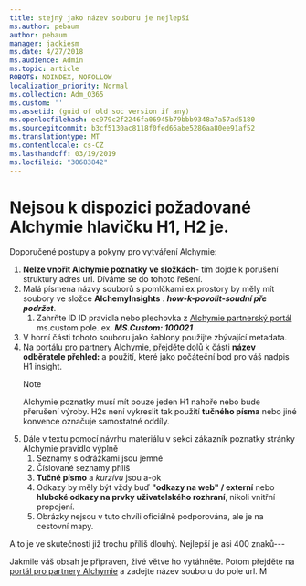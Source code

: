 ```yaml
---
title: stejný jako název souboru je nejlepší
ms.author: pebaum
author: pebaum
manager: jackiesm
ms.date: 4/27/2018
ms.audience: Admin
ms.topic: article
ROBOTS: NOINDEX, NOFOLLOW
localization_priority: Normal
ms.collection: Adm_O365
ms.custom: ''
ms.assetid: (guid of old soc version if any)
ms.openlocfilehash: ec979c2f2246fa06945b79bbb9348a7a57ad5180
ms.sourcegitcommit: b3cf5130ac8118f0fed66abe5286aa80ee91af52
ms.translationtype: MT
ms.contentlocale: cs-CZ
ms.lasthandoff: 03/19/2019
ms.locfileid: "30683842"
---
```

# <a name="required-alchemy-header-h1-h2s-dont-work"></a>Nejsou k dispozici požadované Alchymie hlavičku H1, H2 je.
Doporučené postupy a pokyny pro vytváření Alchymie:

1. **Nelze vnořit Alchymie poznatky ve složkách**- tím dojde k porušení struktury adres url. Díváme se do tohoto řešení.
1. Malá písmena názvy souborů s pomlčkami ex prostory by měly mít soubory ve složce **AlchemyInsights** . ***how-k-povolit-soudní pře podržet***.
    1. Zahrňte ID ID pravidla nebo plechovka z [Alchymie partnerský portál](https://alchemyportal.azurewebsites.net) ms.custom pole. ex. ***MS.Custom: 100021***
1. V horní části tohoto souboru jako šablony použijte zbývající metadata.
1. Na [portálu pro partnery Alchymie](https://alchemyportal.azurewebsites.net), přejděte dolů k části **název odběratele přehled:** a použití, které jako počáteční bod pro váš nadpis H1 insight. 
    > [!NOTE]
    > Alchymie poznatky musí mít pouze jeden H1 nahoře nebo bude přerušení výroby. H2s není vykreslit tak použití **tučného písma** nebo jiné konvence označuje samostatné oddíly.
1. Dále v textu pomocí návrhu materiálu v sekci zákazník poznatky stránky Alchymie pravidlo výplně
    1. Seznamy s odrážkami jsou jemné
    1. Číslované seznamy příliš
    1. **Tučné písmo** a *kurzívu* jsou a-ok
    1. Odkazy by měly být vždy buď **"odkazy na web" / externí** nebo **hluboké odkazy na prvky uživatelského rozhraní**, nikoli vnitřní propojení.
    1. Obrázky nejsou v tuto chvíli oficiálně podporována, ale je na cestovní mapy.

A to je ve skutečnosti již trochu příliš dlouhý. Nejlepší je asi 400 znaků---

Jakmile váš obsah je připraven, živé větve ho vytáhněte. Potom přejděte na [portál pro partnery Alchymie](https://alchemyportal.azurewebsites.net) a zadejte název souboru do pole url. M